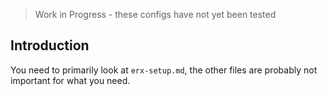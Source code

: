 > Work in Progress - these configs have not yet been tested

## Introduction

You need to primarily look at `erx-setup.md`, the other files are probably not important for what you need.
